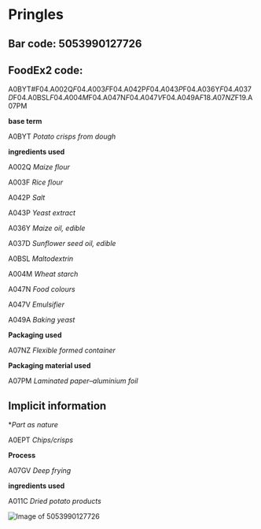 
# Pringles

## Bar code: 5053990127726

## FoodEx2 code:

A0BYT#F04.A002Q$F04.A003F$F04.A042P$F04.A043P$F04.A036Y$F04.A037D$F04.A0BSL$F04.A004M$F04.A047N$F04.A047V$F04.A049A$F18.A07NZ$F19.A07PM         

**base term**

A0BYT _Potato crisps from dough_

**ingredients used** 

A002Q _Maize flour_

A003F _Rice flour_

A042P _Salt_

A043P _Yeast extract_

A036Y _Maize oil, edible_

A037D _Sunflower seed oil, edible_

A0BSL _Maltodextrin_

A004M _Wheat starch_

A047N _Food colours_

A047V _Emulsifier_

A049A _Baking yeast_

**Packaging used**

A07NZ _Flexible formed container_

**Packaging material used** 

A07PM _Laminated paper–aluminium foil_

## Implicit information

**Part as nature*

A0EPT _Chips/crisps_

**Process**

A07GV _Deep frying_

**ingredients used**

A011C _Dried potato products_

![Image of 5053990127726](https://world.openfoodfacts.org/images/products/505/399/012/7726/1.jpg)
